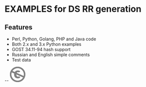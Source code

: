 EXAMPLES for DS RR generation
=============================

Features
--------
* Perl, Python, Golang, PHP and Java code
* Both 2.x and 3.x Python examples
* GOST 34.11-94 hash support
* Russian and English simple comments
* Test data



-- 
[![UNLICENSE](noc.png)](UNLICENSE)

